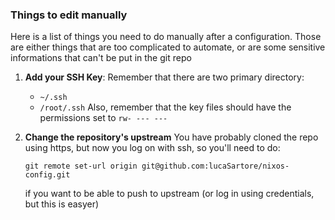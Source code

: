 

### Things to edit manually


Here is a list of things you need to do manually after a configuration.
Those are either things that are too complicated to automate, or are
some sensitive informations that can't be put in the git repo

1) **Add your SSH Key**:
    Remember that there are two primary directory:
     - `~/.ssh`
     - `/root/.ssh`
    Also, remember that the key files should have the permissions set to `rw- --- ---`

2) **Change the repository's upstream**
    You have probably cloned the repo using https, but now you log on with ssh, so you'll need to do:
    ```
    git remote set-url origin git@github.com:lucaSartore/nixos-config.git
    ```
    if you want to be able to push to upstream (or log in using credentials, but this is easyer)

